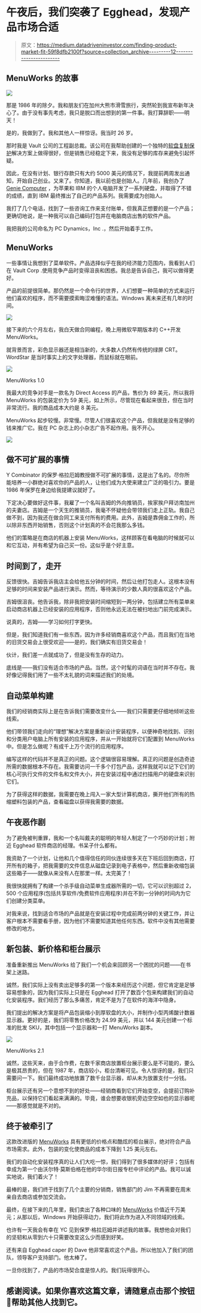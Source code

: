 # 午夜后，我们突袭了 Egghead，发现产品市场合适

> 原文：<https://medium.datadriveninvestor.com/finding-product-market-fit-59f8dfb2100f?source=collection_archive---------12----------------------->

## MenuWorks 的故事

![](img/b46119b33238a96a4b9476f8fb463454.png)

那是 1986 年的除夕。我和朋友们在加州大熊市滑雪旅行，突然轮到我宣布新年决心了。由于没有事先考虑，我只是脱口而出想到的第一件事。我打算辞职——明天！

是的，我做到了。我和其他人一样惊讶。我当时 26 岁。

那时我是 Vault 公司的工程副总裁。该公司在我帮助创建的一个独特的[软盘复制保护](http://www.peteravritch.com/portfolio/prolok)解决方案上做得很好，但是销售已经稳定下来，我没有足够的库存来避免引起怀疑。

因此，在没有计划、银行存款只有大约 5000 美元的情况下，我提前两周发出通知，开始自己创业。又来了。你知道，我以前也是创始人。几年前，我创办了 [Genie Computer](http://www.peteravritch.com/portfolio/geniedrives) ，为苹果和 IBM 的个人电脑开发了一系列硬盘，并取得了不错的成绩，直到 IBM 最终推出了自己的产品系列。我需要成为创始人。

我打了几个电话，找到了一些咨询工作来支付账单，但我真正想要的是一个产品；更确切地说，是一种我可以自己编码打包并在电脑商店出售的软件产品。

我把我的公司命名为 PC Dynamics，Inc .，然后开始着手工作。

## MenuWorks

一些事情让我想到了菜单软件。产品选择似乎在我的经济能力范围内，我看到人们在 Vault Corp .使用竞争产品时变得沮丧和困惑。我总是告诉自己，我可以做得更好。

产品的前提很简单。那仍然是一个命令行的世界，人们想要一种简单的方式来运行他们喜欢的程序，而不需要摸索晦涩难懂的语法。Windows 离未来还有几年的时间。

![](img/c113689c869b6de8bb952f06d5d60d86.png)

接下来的六个月左右，我白天做合同编程，晚上用微软早期版本的 C++开发 MenuWorks。

就背景而言，彩色显示器还是相当新的，大多数人仍然有传统的绿屏 CRT。WordStar 是当时事实上的文字处理器，而鼠标就在眼前。

![](img/e1fe1420c75c9b5111c6fccc447c7a0b.png)

MenuWorks 1.0

我最大的竞争对手是一款名为 Direct Access 的产品，售价为 89 美元，所以我将 MenuWorks 的包装定价为 59 美元，如上所示，尽管现在看起来很丑，但在当时非常流行。我的商品成本大约是 8 美元。

MenuWorks 起步较慢。非常慢。尽管人们很喜欢这个产品，但我就是没有足够的钱来推广它。我在 PC 杂志上的小杂志广告不起作用。我不开心。

![](img/5076fd8397d8fa510855483404cd5a43.png)

## 做不可扩展的事情

Y Combinator 的保罗·格拉厄姆教授做不可扩展的事情，这是出了名的。尽你所能培养一小群绝对喜欢你的产品的人，让他们成为大使来建立广泛的吸引力。要是 1986 年保罗在身边给我提建议就好了。

下定决心要做好这件事，我雇了一个名叫吉姆的外向推销员，挨家挨户拜访南加州的夫妻店。吉姆是一个天生的推销员，我毫不怀疑他会带领我们走上正轨。我自己做不到，因为我还在做合同工来支付所有的费用。此外，吉姆是靠佣金工作的，所以除非东西开始销售，否则这个计划真的不会花我那么多钱。

他们的策略是在商店的机器上安装 MenuWorks，这样顾客在看电脑的时候就可以和它互动，并有希望为自己买一份。这似乎是个好主意。

## 时间到了，走开

反馈很快。吉姆告诉我店主会给他五分钟的时间，然后让他打包走人。这根本没有足够的时间来安装产品进行演示。然而，等待演示的少数人真的很喜欢这个产品。

吉姆很沮丧。他告诉我，除非我把安装时间缩短到一两分钟，包括建立所有菜单来启动商店机器上已经安装的应用程序，否则他永远无法在被扫地出门前完成演示。

说真的，吉姆——学习如何打字更快。

但是，我们知道我们有一些东西，因为许多经销商喜欢这个产品，而且我们在当地的旧货交易会上很受欢迎——是的，我们确实有旧货交易会！

伙计，我们差一点就成功了，但是没有生存的动力。

底线是——我们没有适合市场的产品。当然，这个时髦的词语在当时并不存在。我好像记得我们用了一些不太礼貌的词来描述我们的处境。

## 自动菜单构建

我们的经销商实际上是在告诉我们需要改变什么——我们只需要更仔细地倾听这些线索。

他们带领我们走向的“理想”解决方案是重新设计安装程序，以便神奇地找到、识别和分类用户电脑上所有安装的应用程序，并从一开始就将它们配置到 MenuWorks 中。但是怎么做呢？有成千上万个流行的应用程序。

编写这样的代码并不是真正的问题。这个逻辑很容易理解。真正的问题是创造奇迹所需的数据根本不存在。我需要访问一千多个打包产品，这样我就可以记下它们的核心可执行文件的文件名和文件大小，并在安装过程中通过扫描用户的硬盘来识别它们。

为了获得这样的数据，我需要在晚上闯入一家大型计算机商店，撕开他们所有的热缩塑料包装的产品，查看磁盘以获得我需要的数据。

## 午夜恶作剧

为了避免被判重罪，我和一个名叫戴夫的聪明的年轻人制定了一个巧妙的计划；附近 Egghead 软件商店的经理。书呆子什么都有。

我资助了一个计划，让他和几个值得信任的同伙连续很多天在下班后回到商店，打开所有的箱子，把我需要的文件信息从磁盘记录到电子表格中，然后重新收缩包装这些箱子——就像从来没有人在那里一样。太完美了！

我很快就拥有了构建一个杀手级自动菜单生成器所需的一切，它可以识别超过 2，500 个应用程序(包括共享软件/免费软件应用程序)并在不到一分钟的时间内为它们创建分类菜单。

对我来说，找到适合市场的产品就是在安装过程中完成前两分钟的关键工作，并让客户根本不需要看手册，因为他们不需要知道其他任何东西。软件中没有其他需要修改的地方。

## 新包装、新价格和柜台展示

准备重新推出 MenuWorks 给了我们一个机会来回顾另一个困扰的问题——在书架上迷路。

诚然，我们实际上没有卖出足够多的第一个版本来经历这个问题，但它肯定是足够容易想象的，因为我们实际上只是在 Egghead 打开了数百个包来构建我们的自动化安装程序。我们经历了那么多痛苦，肯定不是为了在软件的海洋中隐身。

我们提出的解决方案是将产品包装缩小到厚软盘的大小，并制作小型丙烯酸计数器显示器。更好的是，我们将零售价格改为 24.99 美元，并以 144 美元创建一个标准的批发 SKU，其中包括一个显示器和一打 MenuWorks 副本。

![](img/9497dd56d72171e0b990e9ffc8b9590a.png)

MenuWorks 2.1

诚然，这些天来，由于合作费，在数千家商店放置柜台展示要么是不可能的，要么是极其昂贵的，但在 1987 年，商店较小，柜台清晰可见。令人惊讶的是，我们只需要问一下。我们最终成功地放置了数千台显示器，却从未为放置支付一分钱。

柜台展示还有另一个意想不到的好处——经销商看到它们开始变空，会提前订购补充品，以保持它们看起来满满的。毕竟，谁会想要收银机旁边空空如也的显示器呢——那感觉就是不对的。

## 终于被牵引了

这款改进版的 [MenuWorks](http://www.peteravritch.com/portfolio/menuworks21) 具有更低的价格点和酷炫的柜台展示，绝对符合产品市场需求。此外，包装的变化使商品的成本下降到 1.25 美元左右。

我们的自动化安装程序真的让人们大吃一惊，我们得到了很多媒体的好评；包括有幸成为第一个由沃尔特·莫斯伯格在他的华尔街日报专栏中评论的产品。我可以诚实地说，我们着火了！

最棒的是，我们终于找到了几个主要的分销商，销售部门的 Jim 不再需要在周末亲自去商店或参加交流会。

最终，在接下来的几年里，我们卖出了各种口味的 [MenuWorks](http://www.peteravritch.com/portfolio/menuworksadvanced) 价值近千万美元；从那以后，Windows 开始获得动力，我们将此作为进入不同领域的线索。

也许有一天我会有幸在 YC 见到保罗·格拉厄姆并讲述我的故事。我想他会对我们的坚韧和从零到六十只需要改变这么少而感到好笑。

还有来自 Egghead caper 的 Dave 他非常喜欢这个产品，所以他加入了我们的团队，领导客户支持部门。他太棒了。

一旦你找到了，产品的市场契合度是惊人的。我们玩得很开心。

## 感谢阅读。如果你喜欢这篇文章，请随意点击那个按钮👏帮助其他人找到它。